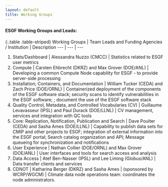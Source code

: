 ```yaml
---
layout: default
title: Working Groups
---
```


#### ESGF Working Groups and Leads:

{:.table .table-striped}
Working Groups | Team Leads and Funding Agencies / Institution | Description
--- | --- | ---
1. Stats/Dashboard | Alessandra Nuzzo (CMCC) | Statistics related to ESGF user metrics
2. Compute | Carsten Ehbrecht (DKRZ) and Max Grover (DOE/ANL) | Developing a common Compute Node capability for ESGF - to provide server-side processing
3. Installation; Containers, and Documentation | William Tucker (CEDA) and Zach Price (DOE/ORNL) | Containerized deployment of the components of the ESGF software stack; security scans to identify vulnerabilities in the ESGF software; ; document the use of the ESGF software stack
4.  Quality Control, Metadata, and Controlled Vocabularies (CV) |
Guillaume Levavasseur (IPSL) and Paul Durack (DOE/LLNL) |  CV management, services and integration with QC tools
5. Core: Replication, Notification, Publication and Search | Dave Poulter (CEDA) and Sasha Ames (DOE/LLNL) | Capability to publish data sets for CMIP and other projects to ESGF; integration of external information into the ESGF portal; Search catalog organization and API; Message queueing for synchronization and notifications
6. User Experience | Nathan Collier (DOE/ORNL) and Max Grover (DOE/ANL) | User interfaces and tools for search access and analysis
7. Data Access | Atef Ben-Nasser (IPSL) and Lee Liming (Globus/ANL) | Data transfer clients and services
8. CDNOT | Katharina Berger (DKRZ) and Sasha Ames | (sponsored by WCRP/WGCM) | Climate data node operations team: coordinates the node administrators.
